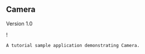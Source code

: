 ## Camera

Version 1.0

! [](screenshot.png)

    A tutorial sample application demonstrating Camera.
